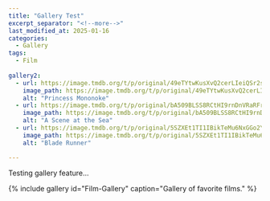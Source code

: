 ```yaml
---
title: "Gallery Test"
excerpt_separator: "<!--more-->"
last_modified_at: 2025-01-16
categories:
  - Gallery
tags:
  - Film
  
gallery2:
  - url: https://image.tmdb.org/t/p/original/49eTYtwKusXvQ2cerLIeiQSr2s9.jpg
    image_path: https://image.tmdb.org/t/p/original/49eTYtwKusXvQ2cerLIeiQSr2s9.jpg
    alt: "Princess Mononoke"
  - url: https://image.tmdb.org/t/p/original/bA509BLSS8RCtHI9rnDnVRaRFr4.jpg
    image_path: https://image.tmdb.org/t/p/original/bA509BLSS8RCtHI9rnDnVRaRFr4.jpg
    alt: "A Scene at the Sea"
  - url: https://image.tmdb.org/t/p/original/5SZXEt1TI1IBikTeMu6NxGGo2Yz.jpg
    image_path: https://image.tmdb.org/t/p/original/5SZXEt1TI1IBikTeMu6NxGGo2Yz.jpg
    alt: "Blade Runner"

---
```


Testing gallery feature...

{% include gallery id="Film-Gallery" caption="Gallery of favorite films." %}

<!---
## Blade Runner

Ridley Scott, 1982

![Blade Runner]()

## Angel's Egg

Mamoru Oshii, 1985

![Angel's Egg](https://image.tmdb.org/t/p/original/HUvuptSzuS4VshzG8w01NiMd1A.jpg)

## Seven Samurai

Akira Kuosawa, 1954

![Seven Samurai](https://image.tmdb.org/t/p/original/qvZ91FwMq6O47VViAr8vZNQz3WI.jpg)

## 2001: A Space Odyssey

Stanley Kubrick, 1968

![2001: A Space Odyssey](https://image.tmdb.org/t/p/original/czrTZnZgSwtIofk0UYrRMicVgHB.jpg)

## Burning

Lee Chang-dong, 2018

![Burning](https://image.tmdb.org/t/p/original/3gSvNuM4ieYloFvZu0Zu0wyMNIU.jpg)

## Under the Skin

Jonathan Glazer, 2013

![Under the Skin](https://image.tmdb.org/t/p/original/gitdN085d55TdEiz84xyCA6Wd6g.jpg)

## Taste of Cherry

Abbas Kiarostami, 1997

![Taste of Cherry](https://image.tmdb.org/t/p/original/jSwSQp3wrVznojidRsMWCtJNK0Q.jpg)

## Liz and the Blue Bird

Naoko Yamada, 2018

![Liz and the Blue Bird](https://image.tmdb.org/t/p/original/uVX9a75Mkb2XNuWHnnRobeiNdeo.jpg)

## The Matrix

Lilly and Lana Wachowski, 1999

![The Matrix](https://image.tmdb.org/t/p/original/zaPzgyxua4ieJUKYR1WSX6f5VMQ.jpg)

## In the Mood for Love

Wong Kar-wai, 2000

![In the Mood for Love](https://image.tmdb.org/t/p/original/gx3Iat10dc39XbDwbmdfKPsow3U.jpg)

## To Be or Not to Be

Ernst Lubitsch, 1942

![To Be or Not to Be](https://image.tmdb.org/t/p/original/p69ybBV94wSmyCGE2y2pH9U86l0.jpg)

## A Moment of Innocence

Mohsen Makhmalbaf, 1996

![A Moment of Innocence](https://image.tmdb.org/t/p/original/8w8DjWOz3RFyw1cneE8YvzA56kz.jpg)

## Memories of Murder

Bong Joon-ho, 2003

![Memories of Murder](https://image.tmdb.org/t/p/original/yFfOnVynWSsDbpyYLY8cJMff44V.jpg)

## Stalker

Andrei Tarkovsky, 1979

![Stalker](https://image.tmdb.org/t/p/original/6yrbWzzrPp7pwz6zHdifspJk8t3.jpg)

## Linda, Linda, Linda

Nobuhiro Yamashita, 2005

![Linda, Linda, Linda](https://image.tmdb.org/t/p/original/d9U1DlAdirb9EWtWtiNUlyWbetY.jpg)

## (BONUS ENTRY) Twin Peaks: The Return

David Lynch, 2017

![Twin Peaks](https://image.tmdb.org/t/p/original/rOoq1oRpQPVs6YuqCIkBQXkb4MF.jpg)


With apologies to David Lynch and [Cahiers du Cinéma](https://www.cahiersducinema.com/boutique/produit/top-10-2017/), but I cannot pretend that a limited series qualifies as a film. Nonetheless, it would keep me up at night not to have anything from Lynch on this list, as he has cemented himself as my runner-up GOAT next to Miyazaki. I suppose I could have gone with *Mulholland Drive* instead, but I consider *The Return* his magnum opus by far and one of the most personally impactful pieces of art I know, so... \*shrug\*

Update January 16: Unbelievably, only four days after I posted this list, David Lynch passed away aged 78. Rest in peace to one of the most beautiful souls in the world of cinema. I wrote a small tribute here: <a href="https://janedoe941.github.io/cafealpha/blog/lynch-gaza/" target="_blank" rel="noopener noreferrer">How David Lynch Helped Me Process the Horrors of Gaza</a>.


--->
